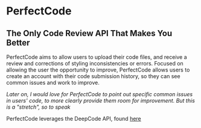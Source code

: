 # PerfectCode

## The Only Code Review API That Makes You Better

PerfectCode aims to allow users to upload their code files, and receive a review and corrections of styling inconsistencies or errors. Focused on allowing the user the opportunity to improve, PerfectCode allows users to create an account with their code submission history, so they can see common issues and work to improve.


*Later on, I would love for PerfectCode to point out specific common issues in users' code, to more clearly provide them room for improvement. But this is a "stretch", so to speak*

PerfectCode leverages the DeepCode API, found [here](https://deepcode.ai/docs)
